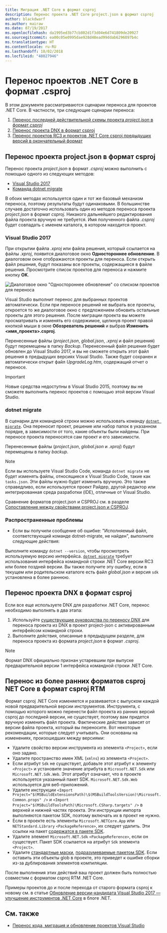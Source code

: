 ```yaml
---
title: Миграция .NET Core в формат csproj
description: Перенос проекта .NET Core project.json в формат csproj
author: blackdwarf
ms.author: mairaw
ms.date: 07/19/2017
ms.openlocfilehash: da1995ed3b77cb802d1f3d04e6d741809de20927
ms.sourcegitcommit: ea00c05e0995dae928d48ead99ddab6296097b4c
ms.translationtype: HT
ms.contentlocale: ru-RU
ms.lasthandoff: 10/02/2018
ms.locfileid: "48027946"
---
```

# <a name="migrating-net-core-projects-to-the-csproj-format"></a>Перенос проектов .NET Core в формат .csproj

В этом документе рассматриваются сценарии переноса для проектов .NET Core. В частности, три следующие сценарии переноса:

1. [Перенос последней действительной схемы проекта *project.json* в формат *csproj*](#migration-from-projectjson-to-csproj)
2. [Перенос проекта DNX в формат csproj](#migration-from-dnx-to-csproj)
3. [Перенос проектов RC3 и проектов .NET Core csproj предыдущих версий в окончательный формат](#migration-from-earlier-net-core-csproj-formats-to-rtm-csproj)

## <a name="migration-from-projectjson-to-csproj"></a>Перенос проекта project.json в формат csproj

Перенос проекта *project.json* в формат *.csproj* можно выполнить с помощью одного из следующих методов:

- [Visual Studio 2017](#visual-studio-2017)
- [Команда dotnet migrate](#dotnet-migrate)

В обоих методах используется один и тот же базовый механизм переноса, поэтому результаты будут одинаковыми. В большинстве случаев достаточно использовать один из методов переноса проекта *project.json* в формат *csproj*. Никакого дальнейшего редактирования файла проекта вручную не требуется. Имя полученного файла *.csproj* будет совпадать с именем каталога, в котором находится проект.

### <a name="visual-studio-2017"></a>Visual Studio 2017

При открытии файла *.xproj* или файла решения, который ссылается на файлы *.xproj*, появится диалоговое окно **Одностороннее обновление**. В диалоговом окне отображаются проекты для переноса.
Если открыть файл решения, будут показаны все проекты, содержащиеся в файле решения. Просмотрите список проектов для переноса и нажмите кнопку **OK**.

![Диалоговое окно "Одностороннее обновление" со списком проектов для переноса](media/one-way-upgrade.jpg)

Visual Studio выполнит перенос для выбранных проектов автоматически. Если при переносе решений не выбрать все проекты, откроется то же диалоговое окно с предложением обновить остальные проекты для этого решения. После миграции проекта вы можете просматривать и изменять его содержимое, щелкнув проект правой кнопкой мыши в окне **Обозреватель решений** и выбрав **Изменить \<имя_проекта>.csproj**.

Перенесенные файлы (*project.json*, *global.json*, *.xproj* и файл решения) будут перемещены в папку *Backup*. Перенесенный файл решения будет обновлен до Visual Studio 2017, и вы не сможете открыть этот файл решения в предыдущих версиях Visual Studio.
Также будет сохранен и автоматически открыт файл *UpgradeLog.htm*, содержащий отчет о переносе.

> [!IMPORTANT]
> Новые средства недоступны в Visual Studio 2015, поэтому вы не сможете выполнить перенос проектов с помощью этой версии Visual Studio.

### <a name="dotnet-migrate"></a>dotnet migrate

В сценарии для командной строки можно использовать команду [`dotnet migrate`](../tools/dotnet-migrate.md). Она переносит проект, решение или набор папок в указанном порядке, в зависимости от того, какие объекты были найдены.
При переносе проекта переносятся сам проект и его зависимости.

Перенесенные файлы (*project.json*, *global.json* и *.xproj*) будут перемещены в папку *backup*.

> [!NOTE]
> Если вы используете Visual Studio Code, команда `dotnet migrate` не будет изменять файлы, относящиеся к Visual Studio Code, такие как `tasks.json`. Эти файлы нужно будет изменить вручную.
> Это также справедливо, если используется проект Райдер, другой редактор или интегрированная среда разработки (IDE), отличные от Visual Studio.

Сравнение форматов project.json и CSPROJ см. в разделе [Сопоставление между свойствами project.json и CSPROJ](../tools/project-json-to-csproj.md).

### <a name="common-issues"></a>Распространенные проблемы

- Если вы получили сообщение об ошибке: "Исполняемый файл, соответствующий команде dotnet-migrate, не найден", выполните следующие действия:

Выполните команду `dotnet --version`, чтобы просмотреть используемую версию интерфейса. [`dotnet migrate`](../tools/dotnet-migrate.md) требует использования интерфейса командной строки .NET Core версии RC3 или более поздней версии.
Вы также получите эту ошибку, если в текущем или родительском каталоге есть файл *global.json* и версия `sdk` установлена в более раннюю.

## <a name="migration-from-dnx-to-csproj"></a>Перенос проекта DNX в формат csproj

Если все еще используете DNX для разработки .NET Core, перенос необходимо выполнять в два этапа:

1. Используйте [существующие руководства по переносу DNX](from-dnx.md) для переноса проекта из DNX в проект project-json с активированным интерфейсом командной строки.
2. Выполните действия, описанные в предыдущем разделе, для переноса проекта из формата *project.json* в формат *.csproj*.  

> [!NOTE]
> Формат DNX официально признан устаревшим при выпуске предварительной версии 1 интерфейса командной строки .NET Core.

## <a name="migration-from-earlier-net-core-csproj-formats-to-rtm-csproj"></a>Перенос из более ранних форматов csproj NET Core в формат csproj RTM

Формат csproj .NET Core изменяется и развивается с выпуском каждой новой предварительной версии инструментов. Инструмента, с помощью которого можно перенести файл проекта из ранних версий csproj до последней версии, не существует, поэтому вам придется вручную изменить файл проекта. Фактические действия зависят от версии файла проекта, который вы переносите. Вот некоторые рекомендации, которые следует учитывать. Они основаны на изменениях, произошедших между версиями:

* Удалите свойство версии инструмента из элемента `<Project>`, если оно задано.
* Удалите пространство имен XML (`xmlns`) из элемента `<Project>`.
* Если атрибут `Sdk` не существует, добавьте этот атрибут к элементу `<Project>` и установите значение атрибута в `Microsoft.NET.Sdk` или `Microsoft.NET.Sdk.Web`. Этот атрибут означает, что в проекте используется указанный пакет SDK. `Microsoft.NET.Sdk.Web` используется для веб-приложений.
* Удалите инструкции `<Import Project="$(MSBuildExtensionsPath)\$(MSBuildToolsVersion)\Microsoft.Common.props" />` и `<Import Project="$(MSBuildToolsPath)\Microsoft.CSharp.targets" />` в верхней и нижней частях проекта. Эти инструкции импорта выполняются пакетом SDK, поэтому включать их в проект не нужно.
* Если в проекте есть элементы `Microsoft.NETCore.App` или `NETStandard.Library` `<PackageReference>`, их следует удалить. Эти ссылки на пакет [содержатся в пакете SDK](https://aka.ms/sdkimplicitrefs).
* Удалите элемент `Microsoft.NET.Sdk` `<PackageReference>`, если он существует. Пакет SDK ссылается на атрибут `Sdk` элемента `<Project>`.
* Удалите [стандартные маски](https://en.wikipedia.org/wiki/Glob_(programming)), [подразумеваемые пакетом SDK](../tools/csproj.md#default-compilation-includes-in-net-core-projects). Если оставить эти объекты glob в проекте, это приведет к ошибке сборки из-за дублирования элементов компиляции.

После выполнения этих действий ваш проект должен быть полностью совместим с форматом csproj RTM .NET Core.

Примеры проектов до и после перехода от старого формата csproj к новому см. в статье [Обновление версии-кандидата Visual Studio 2017 — улучшение инструментов .NET Core](https://blogs.msdn.microsoft.com/dotnet/2016/12/12/updating-visual-studio-2017-rc-net-core-tooling-improvements/) в блоге .NET.

## <a name="see-also"></a>См. также

- [Перенос кода, миграция и обновление проектов Visual Studio](/visualstudio/porting/port-migrate-and-upgrade-visual-studio-projects)
